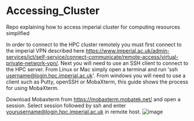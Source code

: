 # Accessing_Cluster
Repo explaining how to access imperial cluster for computing resources simplified

In order to connect to the HPC cluster remotely you must first connect to the imperial VPN described here https://www.imperial.ac.uk/admin-services/ict/self-service/connect-communicate/remote-access/virtual-private-network-vpn/. Next you will need to use an SSH client to connect to the HPC server. From Linux or Mac simply open a terminal and run 'ssh username@login.hpc.imperial.ac.uk'. From windows you will need to use a client such as Putty, openSSH or MobaXterm, this guide shows the process for using MobaXterm. 

Download Mobaxterm from https://mobaxterm.mobatek.net/ and open a session. Select session followed by ssh and enter yourusername@login.hpc.imperial.ac.uk in remote host. ![image](https://github.com/ai4ai-lab/Accessing_Cluster/assets/60004524/8fb352e8-3d49-4374-8189-0f557dcbafd1)

